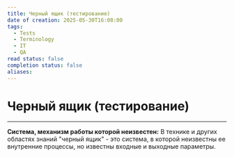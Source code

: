 ```yaml
---
title: Черный ящик (тестирование)
date of creation: 2025-05-30T16:08:00
tags:
  - Tests
  - Terminology
  - IT
  - QA
read status: false
completion status: false
aliases:
---
```

# Черный ящик (тестирование)
---

**Система, механизм работы которой неизвестен:**
В технике и других областях знаний "черный ящик" - это система, в которой неизвестны ее внутренние процессы, но известны входные и выходные параметры.
